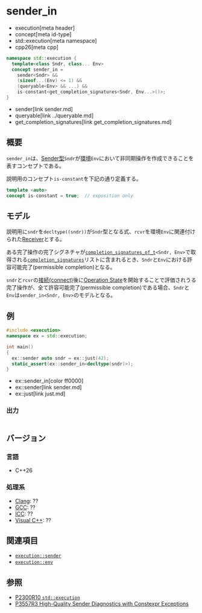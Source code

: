 # sender_in
* execution[meta header]
* concept[meta id-type]
* std::execution[meta namespace]
* cpp26[meta cpp]

```cpp
namespace std::execution {
  template<class Sndr, class... Env>
  concept sender_in =
    sender<Sndr> &&
    (sizeof...(Env) <= 1) &&
    (queryable<Env> && ...) &&
    is-constant<get_completion_signatures<Sndr, Env...>()>;
}
```
* sender[link sender.md]
* queryable[link ../queryable.md]
* get_completion_signatures[link get_completion_signatures.md]

## 概要
`sender_in`は、[Sender型](sender.md)`Sndr`が[環境](../queryable.md)`Env`において非同期操作を作成できることを表すコンセプトである。

説明用のコンセプト`is-constant`を下記の通り定義する。

```cpp
template <auto>
concept is-constant = true;  // exposition only
```


## モデル
説明用に`sndr`を`decltype((sndr))`が`Sndr`型となる式、`rcvr`を環境`Env`に関連付けられた[Receiver](receiver.md)とする。

ある完了操作の完了シグネチャが[`completion_signatures_of_t`](completion_signatures_of_t.md)`<Sndr, Env>`で取得される[`completion_signatures`](completion_signatures.md)リストに含まれるとき、`Sndr`と`Env`における許容可能完了(permissible completion)となる。

`sndr`と`rcvr`の[接続(connect)](connect.md)後に[Operation State](operation_state.md)を開始することで評価されうる完了操作が、全て許容可能完了(permissible completion)である場合、`Sndr`と`Env`は`sender_in<Sndr, Env>`のモデルとなる。


## 例
```cpp example
#include <execution>
namespace ex = std::execution;

int main()
{
  ex::sender auto sndr = ex::just(42);
  static_assert(ex::sender_in<decltype(sndr)>);
}
```
* ex::sender_in[color ff0000]
* ex::sender[link sender.md]
* ex::just[link just.md]

### 出力
```
```


## バージョン
### 言語
- C++26

### 処理系
- [Clang](/implementation.md#clang): ??
- [GCC](/implementation.md#gcc): ??
- [ICC](/implementation.md#icc): ??
- [Visual C++](/implementation.md#visual_cpp): ??


## 関連項目
- [`execution::sender`](sender.md)
- [`execution::env`](env.md)


## 参照
- [P2300R10 `std::execution`](https://www.open-std.org/jtc1/sc22/wg21/docs/papers/2024/p2300r10.html)
- [P3557R3 High-Quality Sender Diagnostics with Constexpr Exceptions](https://www.open-std.org/jtc1/sc22/wg21/docs/papers/2025/p3557r3.html)
